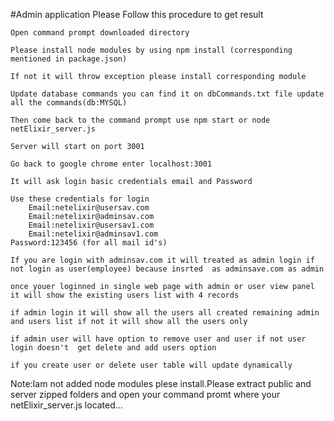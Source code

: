 #Admin application
Please Follow this procedure to get result

 	Open command prompt downloaded directory

 	Please install node modules by using npm install (corresponding mentioned in package.json)

 	If not it will throw exception please install corresponding module

 	Update database commands you can find it on dbCommands.txt file update all the commands(db:MYSQL) 

    Then come back to the command prompt use npm start or node netElixir_server.js

    Server will start on port 3001

    Go back to google chrome enter localhost:3001

    It will ask login basic credentials email and Password

    Use these credentials for login
    	Email:netelixir@usersav.com
    	Email:netelixir@adminsav.com
    	Email:netelixir@usersav1.com
    	Email:netelixir@adminsav1.com
    Password:123456 (for all mail id's)

    If you are login with adminsav.com it will treated as admin login if not login as user(employee) because insrted  as adminsave.com as admin

    once youer loginned in single web page with admin or user view panel it will show the existing users list with 4 records

    if admin login it will show all the users all created remaining admin and users list if not it will show all the users only

    if admin user will have option to remove user and user if not user login doesn't  get delete and add users option

    if you create user or delete user table will update dynamically

Note:Iam not added node modules plese install.Please extract public and server zipped folders and open your command promt where your netElixir_server.js located...
